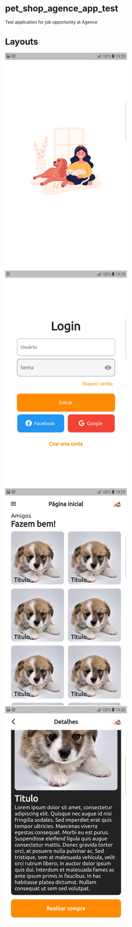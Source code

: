 # pet_shop_agence_app_test

Test application for job opportunity at Agence

# Layouts
<div>
  <img src="https://github.com/domingoslequechane/pet_shop_agence_app_test/blob/master/layout/splash.png" alt="Splash" width="400"/>
  <img src="https://github.com/domingoslequechane/pet_shop_agence_app_test/blob/master/layout/loginPage.png" alt="Login" width="400"/>
  <img src="https://github.com/domingoslequechane/pet_shop_agence_app_test/blob/master/layout/home.png" alt="Home" width="400"/>
  <img src="https://github.com/domingoslequechane/pet_shop_agence_app_test/blob/master/layout/description.png" alt="Product Information" width="400"/>
</div>
